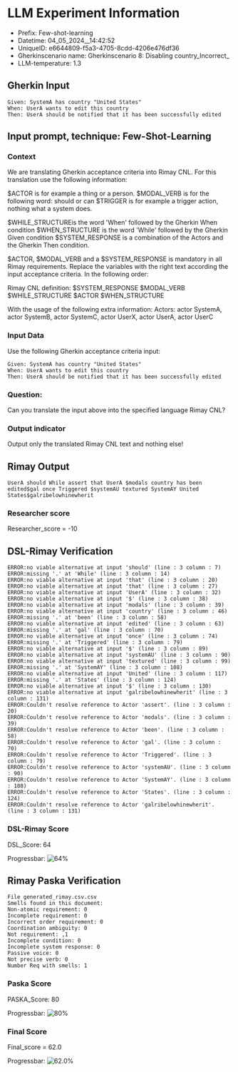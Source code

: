 

# LLM Experiment Information
* Prefix:   Few-shot-learning
* Datetime: 04_05_2024__14:42:52
* UniqueID: e6644809-f5a3-4705-8cdd-4206e476df36
* Gherkinscenario name: Gherkinscenario 8: Disabling country_Incorrect_
* LLM-temperature: 1.3

        

## Gherkin Input
```
Given: SystemA has country "United States"
When: UserA wants to edit this country
Then: UserA should be notified that it has been successfully edited
```
    



## Input prompt, technique: Few-Shot-Learning


### Context
We are translating Gherkin acceptance criteria into Rimay CNL.
For this translation use the following information:

$ACTOR is for example a thing or a person.
$MODAL_VERB is for  the following word: should or can
$TRIGGER is for example a trigger action, nothing what a system does.

$WHILE_STRUCTUREis the word  'When' followed by the Gherkin When condition
$WHEN_STRUCTURE  is the word 'While' followed by the Gherkin Given condition 
$SYSTEM_RESPONSE is a combination of the Actors and the Gherkin Then condition.

$ACTOR, $MODAL_VERB and a $SYSTEM_RESPONSE is mandatory in all Rimay requirements.
Replace the variables with the right text according the input acceptance criteria.
In the following order: 

Rimay CNL definition: $SYSTEM_RESPONSE $MODAL_VERB $WHILE_STRUCTURE $ACTOR $WHEN_STRUCTURE

With the usage of the following extra information:
Actors: actor SystemA, actor SystemB, actor SystemC, actor UserX, actor UserA, actor UserC


        

### Input Data
Use the following Gherkin acceptance criteria input: 
```
Given: SystemA has country "United States"
When: UserA wants to edit this country
Then: UserA should be notified that it has been successfully edited
```

### Question:
Can you translate the input above into the specified language Rimay CNL?

### Output indicator
Output only the translated Rimay CNL text and nothing else!


## Rimay Output
```
UserA should While assert that UserA $modals country has been edited$gal once Triggered $systemAU textured SystemAY United States$galribelowhinewherit
``` 
            

### Researcher score
Researcher_score = -10




## DSL-Rimay Verification
```
ERROR:no viable alternative at input 'should' (line : 3 column : 7)
ERROR:missing '.' at 'While' (line : 3 column : 14)
ERROR:no viable alternative at input 'that' (line : 3 column : 20)
ERROR:no viable alternative at input 'that' (line : 3 column : 27)
ERROR:no viable alternative at input 'UserA' (line : 3 column : 32)
ERROR:no viable alternative at input '$' (line : 3 column : 38)
ERROR:no viable alternative at input 'modals' (line : 3 column : 39)
ERROR:no viable alternative at input 'country' (line : 3 column : 46)
ERROR:missing '.' at 'been' (line : 3 column : 58)
ERROR:no viable alternative at input 'edited' (line : 3 column : 63)
ERROR:missing '.' at 'gal' (line : 3 column : 70)
ERROR:no viable alternative at input 'once' (line : 3 column : 74)
ERROR:missing '.' at 'Triggered' (line : 3 column : 79)
ERROR:no viable alternative at input '$' (line : 3 column : 89)
ERROR:no viable alternative at input 'systemAU' (line : 3 column : 90)
ERROR:no viable alternative at input 'textured' (line : 3 column : 99)
ERROR:missing '.' at 'SystemAY' (line : 3 column : 108)
ERROR:no viable alternative at input 'United' (line : 3 column : 117)
ERROR:missing '.' at 'States' (line : 3 column : 124)
ERROR:no viable alternative at input '$' (line : 3 column : 130)
ERROR:no viable alternative at input 'galribelowhinewherit' (line : 3 column : 131)
ERROR:Couldn't resolve reference to Actor 'assert'. (line : 3 column : 20)
ERROR:Couldn't resolve reference to Actor 'modals'. (line : 3 column : 39)
ERROR:Couldn't resolve reference to Actor 'been'. (line : 3 column : 58)
ERROR:Couldn't resolve reference to Actor 'gal'. (line : 3 column : 70)
ERROR:Couldn't resolve reference to Actor 'Triggered'. (line : 3 column : 79)
ERROR:Couldn't resolve reference to Actor 'systemAU'. (line : 3 column : 90)
ERROR:Couldn't resolve reference to Actor 'SystemAY'. (line : 3 column : 108)
ERROR:Couldn't resolve reference to Actor 'States'. (line : 3 column : 124)
ERROR:Couldn't resolve reference to Actor 'galribelowhinewherit'. (line : 3 column : 131)

```
### DSL-Rimay Score
DSL_Score: 64

Progressbar: ![64%](https://progress-bar.dev/64)

            


## Rimay Paska Verification
```
File generated_rimay.csv.csv
Smells found in this document: 
Non-atomic requirement: 0
Incomplete requirement: 0
Incorrect order requirement: 0
Coordination ambiguity: 0
Not requirement: ,1
Incomplete condition: 0
Incomplete system response: 0
Passive voice: 0
Not precise verb: 0
Number Req with smells: 1

```
### Paska Score
PASKA_Score: 80

Progressbar: ![80%](https://progress-bar.dev/80)

            

### Final Score
Final_score = 62.0

Progressbar: ![62.0%](https://progress-bar.dev/62.0)

